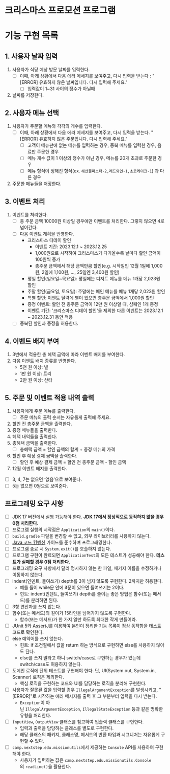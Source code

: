 # 크리스마스 프로모션 프로그램

# 기능 구현 목록

## 1. 사용자 날짜 입력

1. 사용자가 식당 예상 방문 날짜를 입력한다.
    - [ ]  이때, 아래 상황에서 다음 에러 메세지를 보여주고, 다시 입력을 받는다 : "[ERROR] 유효하지 않은 날짜입니다. 다시 입력해 주세요."
        - [ ]  입력값이 1~31 사이의 정수가 아닐때
2. 날짜를 저장한다.



## 2. 사용자 메뉴 선택

1. 사용자가 주문할 메뉴와 각각의 개수를 입력한다.
    - [ ]  이때, 아래 상황에서 다음 에러 메세지를 보여주고, 다시 입력을 받는다. "[ERROR] 유효하지 않은 주문입니다. 다시 입력해 주세요."
        - [ ]  고객이 메뉴판에 없는 메뉴를 입력하는 경우, 중복 메뉴를 입력한 경우, 음료만 주문한 경우
        - [ ]  메뉴 개수 값이 1 이상의 정수가 아닌 경우, 메뉴를 20개 초과로 주문한 경우
        - [ ]  메뉴 형식이 정해진 형식(ex. `해산물파스타-2,레드와인-1,초코케이크-1`) 과 다른 경우
2. 주문한 메뉴들을 저장한다.

## 3. 이벤트 처리

1. 이벤트를 처리한다.
    - [ ]  총 주문 금액 10000원 이상일 경우에만 이벤트를 처리한다. 그렇지 않으면 4로 넘어간다.
    - [ ]  다음 이벤트 계획을 반영한다.
        - 크리스마스 디데이 할인
            - 이벤트 기간: 2023.12.1 ~ 2023.12.25
            - 1,000원으로 시작하여 크리스마스가 다가올수록 날마다 할인 금액이 100원씩 증가
            - 총주문 금액에서 해당 금액만큼 할인(e.g. 시작일인 12월 1일에 1,000원, 2일에 1,100원, ..., 25일엔 3,400원 할인)
        - 평일 할인(일요일~목요일): 평일에는 디저트 메뉴를 메뉴 1개당 2,023원 할인
        - 주말 할인(금요일, 토요일): 주말에는 메인 메뉴를 메뉴 1개당 2,023원 할인
        - 특별 할인: 이벤트 달력에 별이 있으면 총주문 금액에서 1,000원 할인
        - 증정 이벤트: 할인 전 총주문 금액이 12만 원 이상일 때, 샴페인 1개 증정
        - 이벤트 기간: '크리스마스 디데이 할인'을 제외한 다른 이벤트는 2023.12.1 ~ 2023.12.31 동안 적용
    - [ ]  중복된 할인과 증정을 허용한다.

## 4. 이벤트 배지 부여

1. 3번에서 적용한 총 혜택 금액에 따라 이벤트 배지를 부여한다.
2. 다음 이벤트 배지 종류를 반영한다.
    - 5천 원 이상: 별
    - 1만 원 이상: 트리
    - 2만 원 이상: 산타

## 5. 주문 및 이벤트 적용 내역 출력

1. 사용자에게 주문 메뉴를 출력한다.
    - [ ]  주문 메뉴의 출력 순서는 자유롭게 출력해 주세요.
2. 할인 전 총주문 금액을 출력한다.
3. 증정 메뉴들을 출력한다.
4. 혜택 내역들을 출력한다.
5. 총혜택 금액을 출력한다.
    - [ ]  총혜택 금액 = 할인 금액의 합계 + 증정 메뉴의 가격
6. 할인 후 예상 결제 금액을 출력한다.
    - [ ]  할인 후 예상 결제 금액 = 할인 전 총주문 금액 - 할인 금액
7. 12월 이벤트 배지를 출력한다.
- [ ]  3, 4, 7는 없으면 ‘없음’으로 보여준다.
- [ ]  5는 없으면 0원으로 보여준다.

## 프로그래밍 요구 사항

- [ ]  JDK 17 버전에서 실행 가능해야 한다. **JDK 17에서 정상적으로 동작하지 않을 경우 0점 처리한다.**
- [ ]  프로그램 실행의 시작점은 `Application`의 `main()`이다.
- [ ]  `build.gradle` 파일을 변경할 수 없고, 외부 라이브러리를 사용하지 않는다.
- [ ]  [Java 코드 컨벤션](https://github.com/woowacourse/woowacourse-docs/tree/master/styleguide/java) 가이드를 준수하며 프로그래밍한다.
- [ ]  프로그램 종료 시 `System.exit()`를 호출하지 않는다.
- [ ]  프로그램 구현이 완료되면 `ApplicationTest`의 모든 테스트가 성공해야 한다. **테스트가 실패할 경우 0점 처리한다.**
- [ ]  프로그래밍 요구 사항에서 달리 명시하지 않는 한 파일, 패키지 이름을 수정하거나 이동하지 않는다.
- [ ]  indent(인덴트, 들여쓰기) depth를 3이 넘지 않도록 구현한다. 2까지만 허용한다.
    - 예를 들어 while문 안에 if문이 있으면 들여쓰기는 2이다.
    - 힌트: indent(인덴트, 들여쓰기) depth를 줄이는 좋은 방법은 함수(또는 메서드)를 분리하면 된다.
- [ ]  3항 연산자를 쓰지 않는다.
- [ ]  함수(또는 메서드)의 길이가 15라인을 넘어가지 않도록 구현한다.
    - 함수(또는 메서드)가 한 가지 일만 하도록 최대한 작게 만들어라.
- [ ]  JUnit 5와 AssertJ를 이용하여 본인이 정리한 기능 목록이 정상 동작함을 테스트 코드로 확인한다.
- [ ]  else 예약어를 쓰지 않는다.
    - 힌트: if 조건절에서 값을 return 하는 방식으로 구현하면 else를 사용하지 않아도 된다.
    - else를 쓰지 말라고 하니 switch/case로 구현하는 경우가 있는데 switch/case도 허용하지 않는다.
- [ ]  도메인 로직에 단위 테스트를 구현해야 한다. 단, UI(System.out, System.in, Scanner) 로직은 제외한다.
    - 핵심 로직을 구현하는 코드와 UI를 담당하는 로직을 분리해 구현한다.
- [ ]  사용자가 잘못된 값을 입력할 경우 `IllegalArgumentException`를 발생시키고, "[ERROR]"로 시작하는 에러 메시지를 출력 후 그 부분부터 입력을 다시 받는다.
    - `Exception`이 아닌 `IllegalArgumentException`, `IllegalStateException` 등과 같은 명확한 유형을 처리한다.
- [ ]  `InputView`, `OutputView` 클래스를 참고하여 입출력 클래스를 구현한다.
    - 입력과 출력을 담당하는 클래스를 별도로 구현한다.
    - 해당 클래스의 패키지, 클래스명, 메서드의 반환 타입과 시그니처는 자유롭게 구현할 수 있다.
- [ ]  `camp.nextstep.edu.missionutils`에서 제공하는 `Console` API를 사용하여 구현해야 한다.
    - 사용자가 입력하는 값은 `camp.nextstep.edu.missionutils.Console`의 `readLine()`을 활용한다.
